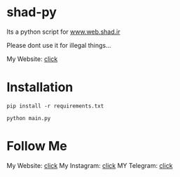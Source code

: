 # shad-py
Its a python script for www.web.shad.ir

Please dont use it for illegal things...

My Website: [click](https://www.farzin-dev.ir)

# Installation
```
pip install -r requirements.txt 
```
```
python main.py
```

# Follow Me
My Website: [click](https://www.farzin-dev.ir)
My Instagram: [click](https://instagram.com/Farzin.Dev)
MY Telegram: [click](https://t.me/Farzin_Dev)

